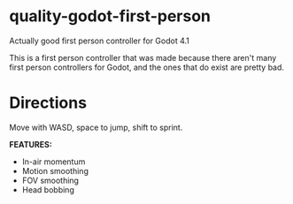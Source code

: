 # quality-godot-first-person
Actually good first person controller for Godot 4.1

This is a first person controller that was made because there aren't many first person controllers for Godot, and the ones that do exist are pretty bad.

# Directions
Move with WASD, space to jump, shift to sprint.

**FEATURES:**
 - In-air momentum
 - Motion smoothing
 - FOV smoothing
 - Head bobbing
